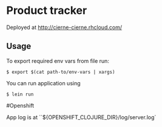 # Product tracker

Deployed at http://cierne-cierne.rhcloud.com/


## Usage

To export required env vars from file run:

    $ export $(cat path-to/env-vars | xargs)

You can run application using

    $ lein run



#Openshift


App log is at ``${OPENSHIFT_CLOJURE_DIR}/log/server.log`



